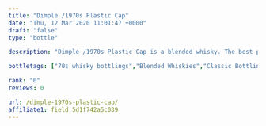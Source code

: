 ```yaml
---
title: "Dimple /1970s Plastic Cap"
date: "Thu, 12 Mar 2020 11:01:47 +0000"
draft: "false"
type: "bottle"

description: "Dimple /1970s Plastic Cap is a blended whisky. The best price currently available is from for only £ we don't have any review data for this blended whisky yet, let us know what you think in the comments below."

bottletags: ["70s whisky bottlings","Blended Whiskies","Classic Bottlings","Spirit Caramel (E150A)","Whiskies may contain Spirit Caramel (E150A)","Whiskies of Scotland"]

rank: "0"
reviews: 0

url: /dimple-1970s-plastic-cap/
affiliate1: field_5d1f742a5c039
---
```



